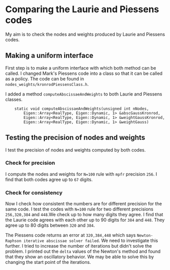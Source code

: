 # Comparing the Laurie and Piessens codes

My aim is to check the nodes and weights produced by Laurie and Piessens codes.

## Making a uniform interface

First step is to make a uniform interface with which both method can be called.
I changed Mark's Piessens code into a class so that it can be called as
a policy. The code can be found in `nodes_weights/kronrodPiessensClass.h`.

I added a method `computeAbscissaeAndWeights` to both Laurie and
Piessens classes.

        static void computeAbscissaeAndWeights(unsigned int nNodes,
            Eigen::Array<RealType, Eigen::Dynamic, 1> &abscGaussKronrod,
            Eigen::Array<RealType, Eigen::Dynamic, 1> &weightGaussKronrod,
            Eigen::Array<RealType, Eigen::Dynamic, 1> &weightGauss)


## Testing the precision of nodes and weights

I test the precision of nodes and weights computed by both codes.

### Check for precision

I compute the nodes and weights for `N=100` rule with `mpfr` precision `256`. I
find that both codes agree up to `67` digits.

### Check for consistency

Now I check how consistent the numbers are for different precision for the same
code. I test the codes with `N=100` rule for two different precisions
`256,320,384` and `448`.We check up to how many digits they agree.
I find that the Laurie code agrees with each other up to 90 digits for `384`
and `448`. They agree up to 80 digits between `320` and `384`.

The Piessens code returns an error at `320,384,448` which says
`Newton-Raphson iterative abscissae solver failed`. We need to investigate this
further. I tried to increase the number of iterations but didn't solve the
problem. I printed out the `delta` values of the Newton's method and found that
they show an oscillatory behavior. We may be able to solve this by changing the
start point of the iterations.
